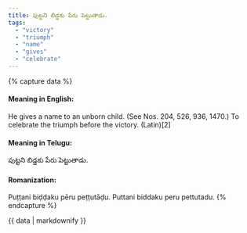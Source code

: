 ```yaml
---
title: పుట్టని బిడ్డకు పేరు పెట్టుతాడు.
tags:
  - "victory"
  - "triumph"
  - "name"
  - "gives"
  - "celebrate"
---
```


{% capture data %}
#### Meaning in English:
He gives a name to an unborn child.
(See Nos. 204, 526, 936, 1470.)
To celebrate the triumph before the victory. (Latin)[2]

#### Meaning in Telugu:
పుట్టని బిడ్డకు పేరు పెట్టుతాడు.

#### Romanization:
Puṭṭani biḍḍaku pēru peṭṭutāḍu.
Puttani biddaku peru pettutadu.
{% endcapture %}

{{ data | markdownify }}

